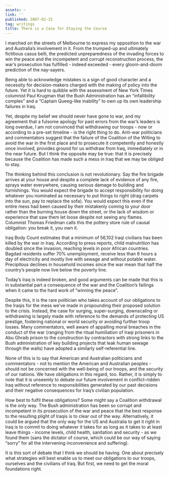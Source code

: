 ```yaml
---
assets: ~
link: ''
published: 2007-02-15
tag: writings
title: There is a Case for Staying the Course
---
```

I marched on the streets of Melbourne to express my opposition to the
war and Australia’s involvement in it. From the trumped-up and
ultimately fictitious casus belli, the predicted unpreparedness of the
invading forces to win the peace and the incompetent and corrupt
reconstruction process, the war’s prosecution has fulfilled - indeed
exceeded - every gloom-and-doom prediction of the nay-sayers.

Being able to acknowledge mistakes is a sign of good character and a
necessity for decision-makers charged with the making of policy into the
future. Yet it is hard to quibble with the assessment of New York Times
columnist Paul Krugman that the Bush Administration has an
“infallibility complex” and a “Captain Queeg-like inability” to own up
its own leadership failures in Iraq.

Yet, despite my belief we should never have gone to war, and my
agreement that a fulsome apology for past errors from the war’s leaders
is long overdue, I am not convinced that withdrawing our troops - now or
according to a pre-set timeline - is the right thing to do. Anti-war
politicians and commentators suggest that the failure of the Coalition
of the Willing to avoid the war in the first place and to prosecute it
competently and honestly once involved, provides ground for us withdraw
from Iraq, immediately or in the near future. But I think the opposite
may be true: that it is precisely because the Coalition has made such a
mess in Iraq that we may be obliged to stay.

The thinking behind this conclusion is not revolutionary. Say the fire
brigade arrives at your house and despite a complete lack of evidence of
any fire, sprays water everywhere, causing serious damage to building
and furnishings. You would expect the brigade to accept responsibility
for doing whatever you nominated as necessary to put things to right
(drag carpets into the sun, pay to replace the sofa). You would expect
this even if the entire mess had been caused by their mistakenly coming
to your door rather than the burning house down the street, or the lack
of wisdom or experience that saw them let loose despite not seeing any
flames. Columnist Thomas Friedman calls this the pottery store rule of
causal obligation: you break it, you own it.

Iraq Body Count estimates that a minimum of 56,102 Iraqi civilians has
been killed by the war in Iraq. According to press reports, child
malnutrition has doubled since the invasion, reaching levels in poor
African countries. Bagdad residents suffer 70% unemployment, receive
less than 6 hours a day of electricity and mostly live with sewage and
without potable water. Precipitous declines in household incomes since
the war mean that half the country’s people now live below the poverty
line.

Today’s Iraq is indeed broken, and good arguments can be made that this
is in substantial part a consequence of the war and the Coalition’s
failings when it came to the hard work of “winning the peace”.

Despite this, it is the rare politician who takes account of our
obligations to the Iraqis for the mess we’ve made in propounding their
proposed solution to the crisis. Instead, the case for surging,
super-surging, downscaling or withdrawing is largely made with reference
to the demands of protecting US prestige, fostering national or world
security or avoiding further troop losses. Many commentators, well aware
of appalling moral breaches in the conduct of the war (ranging from the
ritual humiliation of Iraqi prisoners in Abu Ghraib prison to the
construction by contractors with strong links to the Bush administration
of key building projects that leak human sewage through the walls) have
adopted a similarly self-referential line.

None of this is to say that American and Australian politicians and
commentators - not to mention the American and Australian peoples -
should not be concerned with the well-being of our troops, and the
security of our nations. We have obligations in this regard, too.
Rather, it is simply to note that it is unseemly to debate our future
involvement in conflict-ridden Iraq without reference to
responsibilities generated by our past decisions and their negative
consequences for Iraq’s civilian population.

How best to fulfil these obligations? Some might say a Coalition
withdrawal is the only way. The Bush administration has been so corrupt
and incompetent in its prosecution of the war and peace that the best
response to the resulting plight of Iraqis is to clear out of the way.
Alternatively, it could be argued that the only way for the US and
Australia to get it right in Iraq is to commit to doing whatever it
takes for as long as it takes to at least leave things - income levels,
child health, sanitation and security - as we found them (sans the
dictator of course, which could be our way of saying “sorry” for all the
intervening inconvenience and suffering).

It is this sort of debate that I think we should be having. One about
precisely what strategies will best enable us to meet our obligations to
our troops, ourselves and the civilians of Iraq. But first, we need to
get the moral foundations right.